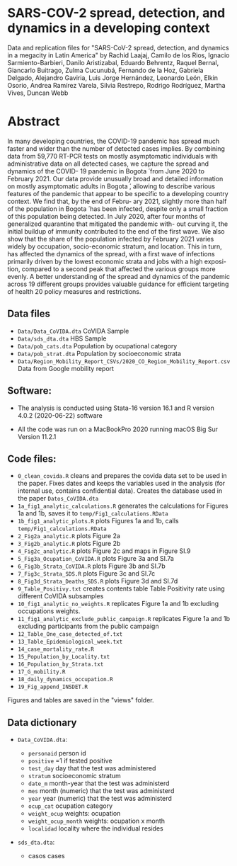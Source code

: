 # SARS-COV-2 spread, detection, and dynamics in a developing context

Data and replication files for "SARS-CoV-2 spread, detection, and dynamics in a megacity in Latin America" by  Rachid Laajaj, Camilo de los Rios, Ignacio Sarmiento-Barbieri, Danilo Aristizabal, Eduardo Behrentz, Raquel Bernal, Giancarlo Buitrago, Zulma Cucunubá, Fernando de la Hoz, Gabriela Delgado, Alejandro Gaviria, Luis Jorge Hernández, Leonardo León, Elkin Osorio, Andrea Ramírez Varela, Silvia Restrepo, Rodrigo Rodríguez, Martha Vives, Duncan Webb

# Abstract

In many developing countries, the COVID-19 pandemic has spread much faster and wider than the number of detected cases implies. By combining data from 59,770 RT-PCR tests on mostly asymptomatic individuals with administrative data on all detected cases, we capture the spread and dynamics of the COVID- 19 pandemic in Bogota ́ from June 2020 to February 2021. Our data provide unusually broad and detailed information on mostly asymptomatic adults in Bogota ́, allowing to describe various features of the pandemic that appear to be specific to a developing country context. We find that, by the end of Febru- ary 2021, slightly more than half of the population in Bogota ́ has been infected,  despite only a small fraction of this population being detected. In July 2020,  after four months of generalized quarantine that mitigated the pandemic with-  out curving it, the initial buildup of immunity contributed to the end of the  first wave. We also show that the share of the population infected by February  2021 varies widely by occupation, socio-economic stratum, and location. This  in turn, has affected the dynamics of the spread, with a first wave of infections  primarily driven by the lowest economic strata and jobs with a high exposi-  tion, compared to a second peak that affected the various groups more evenly. A better understanding of the spread and dynamics of the pandemic across 19 different groups provides valuable guidance for efficient targeting of health 20 policy measures and restrictions.



## Data files

- `Data/Data_CoVIDA.dta` CoVIDA Sample
- `Data/sds_dta.dta`     HBS Sample
- `Data/pob_cats.dta`    Population by ocupational category
- `Data/pob_strat.dta`   Population by socioeconomic strata
- `Data/Region_Mobility_Report_CSVs/2020_CO_Region_Mobility_Report.csv` Data from Google mobility report
## Software:

- The analysis is conducted using Stata-16 version 16.1 and R version 4.0.2 (2020-06-22) software

- All the code was run on a MacBookPro 2020 running macOS Big Sur Version 11.2.1

## Code files:


- `0_clean_covida.R` cleans and prepares the covida data set to be used in the paper. Fixes dates and keeps the variables used in the analysis (for internal use, contains confidential data). Creates the database used in the paper `Datos_CoVIDA.dta`
- `1a_fig1_analytic_calculations.R` generates the calculations for Figures 1a and 1b, saves it to `temp/Fig1_calculations.RData`
- `1b_fig1_analytic_plots.R` plots  Figures 1a and 1b, calls `temp/Fig1_calculations.RData`
- `2_Fig2a_analytic.R` plots Figure 2a
- `3_Fig2b_analytic.R` plots Figure 2b
- `4_Fig2c_analytic.R` plots Figure 2c and maps in Figure SI.9
- `5_Fig3a_Ocupation_CoVIDA.R` plots Figure 3a and SI.7a
- `6_Fig3b_Strata_CoVIDA.R` plots Figure 3b and SI.7b
- `7_Fig3c_Strata_SDS.R` plots Figure 3c and SI.7c
- `8_Fig3d_Strata_Deaths_SDS.R` plots Figure 3d and SI.7d
- `9_Table_Positivy.txt` creates contents table Table Positivity rate using different CoVIDA subsamples
- `10_fig1_analytic_no_weights.R` replicates Figure 1a and 1b excluding occupations weights.
- `11_fig1_analytic_exclude_public_campaign.R` replicates Figure 1a and 1b excluding participants from the public campaign
- `12_Table_One_case_detected_of.txt`
- `13_Table_Epidemiological_week.txt`
- `14_case_mortality_rate.R`
- `15_Population_by_Locality.txt`
- `16_Population_by_Strata.txt`
- `17_G_mobility.R`
- `18_daily_dynamics_occupation.R`
- `19_Fig_append_INSDET.R`



Figures and tables are saved in the "views" folder. 



 
## Data dictionary

- `Data_CoVIDA.dta`:
	- `personaid`												  person id
	- `positive`                                                  =1 if tested positive
	- `test_day`                                                  day that the test was administered
	- `stratum`													  socioeconomic stratum
	- `date_m`													  month-year that the test was administerd
	- `mes`														  month (numeric) that the test was administerd
	- `year`													  year (numeric) that the test was administerd
	- `ocup_cat`												  ocupation category
	- `weight_ocup`												  weights: ocupation 
	- `weight_ocup_month`									      weights: ocupation x month
	- `localidad`												  locality where the individual resides

- `sds_dta.dta`:

	- casos                                                                           cases
	

